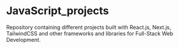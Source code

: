 # JavaScript_projects
 Repository containing different projects built with React.js, Next.js, TailwindCSS and other frameworks and libraries for Full-Stack Web Development.

